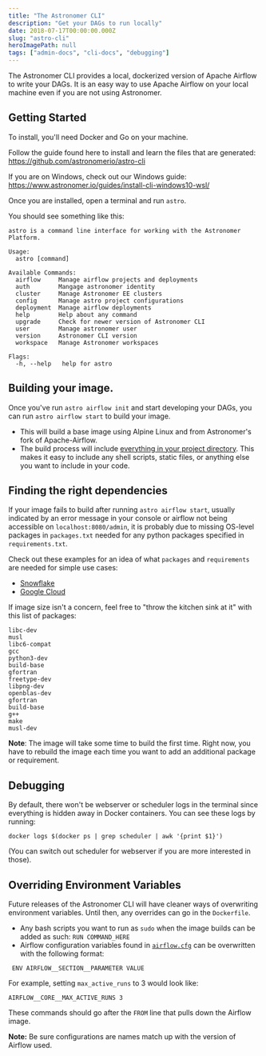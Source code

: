 ```yaml
---
title: "The Astronomer CLI"
description: "Get your DAGs to run locally"
date: 2018-07-17T00:00:00.000Z
slug: "astro-cli"
heroImagePath: null
tags: ["admin-docs", "cli-docs", "debugging"]
---
```


The Astronomer CLI provides a local, dockerized version of Apache Airflow to
write your DAGs. It is an easy way to use Apache  Airflow on your local
machine even if you are not using Astronomer.

## Getting Started

To install, you'll need Docker and Go on your machine.

Follow the guide found here to install and learn the files that are generated:
https://github.com/astronomerio/astro-cli

If you are on Windows, check out our Windows guide:
https://www.astronomer.io/guides/install-cli-windows10-wsl/

Once you are installed, open a terminal and run `astro`.

You should see something like this:

```
astro is a command line interface for working with the Astronomer Platform.

Usage:
  astro [command]

Available Commands:
  airflow     Manage airflow projects and deployments
  auth        Mangage astronomer identity
  cluster     Manage Astronomer EE clusters
  config      Manage astro project configurations
  deployment  Manage airflow deployments
  help        Help about any command
  upgrade     Check for newer version of Astronomer CLI
  user        Manage astronomer user
  version     Astronomer CLI version
  workspace   Manage Astronomer workspaces

Flags:
  -h, --help   help for astro
```

## Building your image.
Once you've run `astro airflow init` and start developing your DAGs, you can
run `astro airflow start` to build your image.

- This will build a base image using Alpine Linux and from Astronomer's fork of Apache-Airflow.
- The build process will include [everything in your project directory](https://github.com/astronomerio/astronomer/blob/master/docker/platform/airflow/onbuild/Dockerfile#L32). This makes it easy to include any shell scripts, static files, or anything else you want to include in your code.

## Finding the right dependencies
If your image fails to build after running `astro airflow start`, usually indicated by an error message in your console or airflow not being accessible on `localhost:8080/admin`,  it is probably due to missing OS-level packages in `packages.txt` needed for any python packages specified in `requirements.txt`.

Check out these examples for an idea of what `packages` and `requirements` are needed for simple use cases:
- [Snowflake](https://github.com/astronomerio/airflow-guides/tree/master/example_code/snowflake)
- [Google Cloud](https://github.com/astronomerio/airflow-guides/tree/master/example_code/gcp)

If image size isn't a concern, feel free to "throw the kitchen sink at it" with this list of packages:

```
libc-dev
musl
libc6-compat
gcc
python3-dev
build-base
gfortran
freetype-dev
libpng-dev
openblas-dev
gfortran
build-base
g++
make
musl-dev
```

**Note**: The image will take some time to build the first time. Right now, you have to rebuild the image each time you want to add an additional package or requirement.

## Debugging

By default, there won't be webserver or scheduler logs in the terminal since everything is hidden away in Docker containers. You can see these logs by running:

```
docker logs $(docker ps | grep scheduler | awk '{print $1}')

```

(You can switch out scheduler for webserver if you are more interested in those).

## Overriding Environment Variables

Future releases of the Astronomer CLI will have cleaner ways of overwriting environment variables. Until then, any overrides can go in the `Dockerfile`.

- Any bash scripts you want to run as `sudo` when the image builds can be added as such:
`RUN COMMAND_HERE`
- Airflow configuration variables found in [`airflow.cfg`](https://github.com/apache/incubator-airflow/blob/master/airflow/config_templates/default_airflow.cfg) can be overwritten with the following format:

```
 ENV AIRFLOW__SECTION__PARAMETER VALUE
```
For example, setting `max_active_runs` to 3 would look like:

```
AIRFLOW__CORE__MAX_ACTIVE_RUNS 3
```

These commands should go after the `FROM` line that pulls down the Airflow image.

**Note:** Be sure configurations are names match up with the version of Airflow used.
